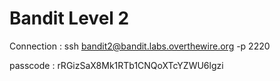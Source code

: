 # Bandit Level 2

Connection : ssh bandit2@bandit.labs.overthewire.org -p 2220

passcode : rRGizSaX8Mk1RTb1CNQoXTcYZWU6lgzi


